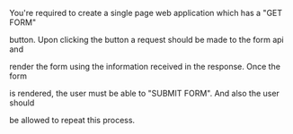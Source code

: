 You're required to create a single page web application which has a "GET FORM"

button. Upon clicking the button a request should be made to the form api and

render the form using the information received in the response. Once the form

is rendered, the user must be able to "SUBMIT FORM". And also the user should

be allowed to repeat this process.
